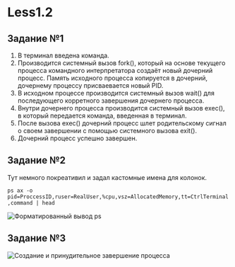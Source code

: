 # Less1.2

## Задание №1

1. В терминал введена команда.
2. Производится системный вызов fork(), который на основе текущего процесса командного интерпретатора создаёт новый дочерний процесс. Память исходного процесса копируется в дочерний, дочернему процессу присваевается новый PID.
3. В исходном процессе производится системный вызов wait() для последующего корретного завершения дочернего процесса.
4. Внутри дочернего процесса производится системный вызов exec(), в который передается команда, введенная в терминал.
5. После вызова exec() дочерний процесс шлет родительскому сигнал о своем завершении с помощью системного вызова exit().
6. Дочерний процесс успешно завершен.

## Задание №2

Тут немного покреативил и задал кастомные имена для колонок.

```ps ax -o pid=ProccessID,ruser=RealUser,%cpu,vsz=AllocatedMemory,tt=CtrlTerminal,command | head```

![Форматированный вывод ps](/homework/Less1.2/ps-output.png)

## Задание №3

![Создание и принудительное завершение процесса](/homework/Less1.2/infinity-kill.png)
